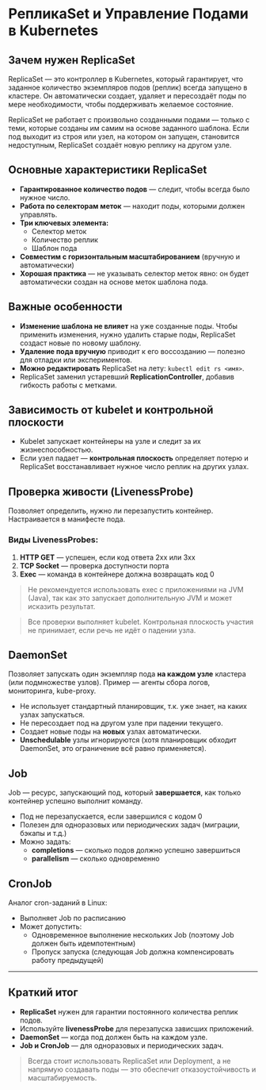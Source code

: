 # РепликаSet и Управление Подами в Kubernetes

## Зачем нужен ReplicaSet
ReplicaSet — это контроллер в Kubernetes, который гарантирует, что заданное количество экземпляров подов (реплик) всегда запущено в кластере. Он автоматически создает, удаляет и пересоздаёт поды по мере необходимости, чтобы поддерживать желаемое состояние.

ReplicaSet не работает с произвольно созданными подами — только с теми, которые созданы им самим на основе заданного шаблона. Если под выходит из строя или узел, на котором он запущен, становится недоступным, ReplicaSet создаёт новую реплику на другом узле.

## Основные характеристики ReplicaSet
- **Гарантированное количество подов** — следит, чтобы всегда было нужное число.
- **Работа по селекторам меток** — находит поды, которыми должен управлять.
- **Три ключевых элемента:**
  - Селектор меток
  - Количество реплик
  - Шаблон пода
- **Совместим с горизонтальным масштабированием** (вручную и автоматически)
- **Хорошая практика** — не указывать селектор меток явно: он будет автоматически создан на основе меток шаблона пода.

## Важные особенности
- **Изменение шаблона не влияет** на уже созданные поды. Чтобы применить изменения, нужно удалить старые поды, ReplicaSet создаст новые по новому шаблону.
- **Удаление пода вручную** приводит к его воссозданию — полезно для отладки или экспериментов.
- **Можно редактировать** ReplicaSet на лету: `kubectl edit rs <имя>`.
- ReplicaSet заменил устаревший **ReplicationController**, добавив гибкость работы с метками.

## Зависимость от kubelet и контрольной плоскости
- Kubelet запускает контейнеры на узле и следит за их жизнеспособностью.
- Если узел падает — **контрольная плоскость** определяет потерю и ReplicaSet восстанавливает нужное число реплик на других узлах.

## Проверка живости (LivenessProbe)
Позволяет определить, нужно ли перезапустить контейнер. Настраивается в манифесте пода.

### Виды LivenessProbes:
1. **HTTP GET** — успешен, если код ответа 2xx или 3xx
2. **TCP Socket** — проверка доступности порта
3. **Exec** — команда в контейнере должна возвращать код 0

> Не рекомендуется использовать exec с приложениями на JVM (Java), так как это запускает дополнительную JVM и может исказить результат.

> Все проверки выполняет kubelet. Контрольная плоскость участия не принимает, если речь не идёт о падении узла.

## DaemonSet
Позволяет запускать один экземпляр пода **на каждом узле** кластера (или подмножестве узлов). Пример — агенты сбора логов, мониторинга, kube-proxy.

- Не использует стандартный планировщик, т.к. уже знает, на каких узлах запускаться.
- Не пересоздает под на другом узле при падении текущего.
- Создает новые поды на **новых** узлах автоматически.
- **Unschedulable** узлы игнорируются (хотя планировщик обходит DaemonSet, это ограничение всё равно применяется).

## Job
Job — ресурс, запускающий под, который **завершается**, как только контейнер успешно выполнит команду.

- Под не перезапускается, если завершился с кодом 0
- Полезен для одноразовых или периодических задач (миграции, бэкапы и т.д.)
- Можно задать:
  - **completions** — сколько подов должно успешно завершиться
  - **parallelism** — сколько одновременно

## CronJob
Аналог cron-заданий в Linux:
- Выполняет Job по расписанию
- Может допустить:
  - Одновременное выполнение нескольких Job (поэтому Job должен быть идемпотентным)
  - Пропуск запуска (следующая Job должна компенсировать работу предыдущей)

---

## Краткий итог
- **ReplicaSet** нужен для гарантии постоянного количества реплик подов.
- Используйте **livenessProbe** для перезапуска зависших приложений.
- **DaemonSet** — когда под должен быть на каждом узле.
- **Job и CronJob** — для одноразовых и периодических задач.

> Всегда стоит использовать ReplicaSet или Deployment, а не напрямую создавать поды — это обеспечит отказоустойчивость и масштабируемость.
